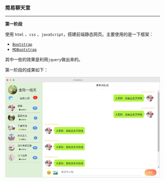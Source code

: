 ### 简易聊天室

---

**第一阶段**

使用 `html` 、`css` 、`javaScript`，搭建前端静态网页。主要使用的是一下框架：

- [`Bootstrap`](https://getbootstrap.com/)
- [`MDBootstrap`](https://mdbootstrap.com/)

其中一些的效果是利用`jquery`做出来的。

第一阶段的成果如下：

![前端页面](./images/home.png)